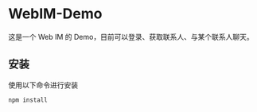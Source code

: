 # WebIM-Demo
这是一个 Web IM 的 Demo，目前可以登录、获取联系人、与某个联系人聊天。

## 安装
使用以下命令进行安装
``` bash 
npm install 
```
